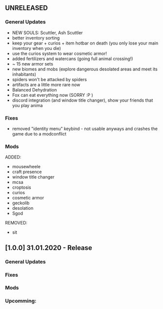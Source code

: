 ## UNRELEASED
### General Updates
+ NEW SOULS: Scuttler, Ash Scuttler
+ better inventory sorting
+ keep your gear + curios + item hotbar on death (you only lose your main inventory when you die)
+ use the curios system to wear cosmetic armor!
+ added fertilizers and watercans (going full animal crossing!)
+ ~ 15 new armor sets
+ new biomes and mobs (explore dangerous desolated areas and meet its inhabitants)
+ spiders won't be attacked by spiders
+ artifacts are a little more rare now
+ Balanced Dehydration
+ Fox can eat everything now (SORRY :P )
+ discord integration (and window title changer), show your friends that you play anima

### Fixes
+ removed "identity menu" keybind - not usable anyways and crashes the game due to a modconflict

### Mods
ADDED:
+ mousewheele
+ craft presence
+ window title changer
+ mcsa
+ croptosis
+ curios
+ cosmetic armor
+ geckolib
+ desolation
+ Sgod

REMOVED:
+ sit 

## [1.0.0] 31.01.2020 - Release
### General Updates


### Fixes


### Mods


### Upcomming:
